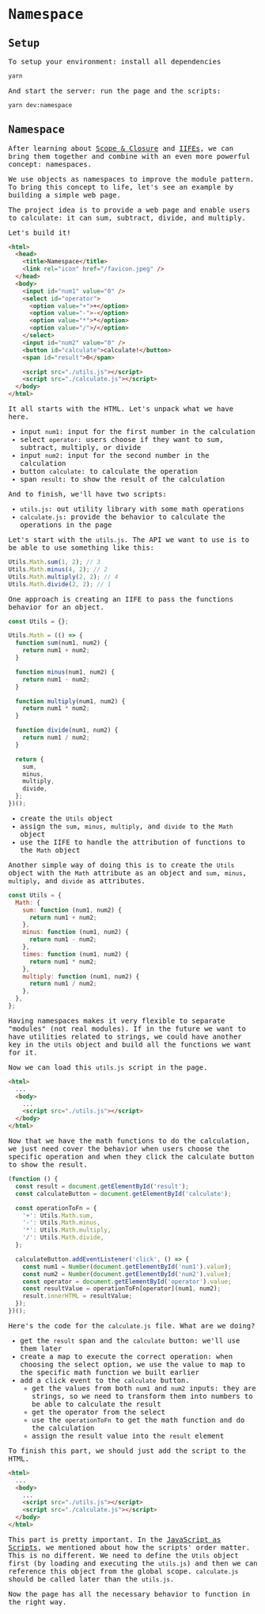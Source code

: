 <samp>

# Namespace

## Setup

To setup your environment: install all dependencies

```bash
yarn
```

And start the server: run the page and the scripts:

```bash
yarn dev:namespace
```

## Namespace

After learning about [Scope & Closure](../scope-and-closure) and [IIFEs](../iife), we can bring them together and combine with an even more powerful concept: namespaces.

We use objects as namespaces to improve the module pattern. To bring this concept to life, let's see an example by building a simple web page.

The project idea is to provide a web page and enable users to calculate: it can sum, subtract, divide, and multiply.

Let's build it!

```html
<html>
  <head>
    <title>Namespace</title>
    <link rel="icon" href="/favicon.jpeg" />
  </head>
  <body>
    <input id="num1" value="0" />
    <select id="operator">
      <option value="+">+</option>
      <option value="-">-</option>
      <option value="*">*</option>
      <option value="/">/</option>
    </select>
    <input id="num2" value="0" />
    <button id="calculate">calculate!</button>
    <span id="result">0</span>

    <script src="./utils.js"></script>
    <script src="./calculate.js"></script>
  </body>
</html>
```

It all starts with the HTML. Let's unpack what we have here.

- input `num1`: input for the first number in the calculation
- select `operator`: users choose if they want to sum, subtract, multiply, or divide
- input `num2`: input for the second number in the calculation
- button `calculate`: to calculate the operation
- span `result`: to show the result of the calculation

And to finish, we'll have two scripts:

- `utils.js`: out utility library with some math operations
- `calculate.js`: provide the behavior to calculate the operations in the page

Let's start with the `utils.js`. The API we want to use is to be able to use something like this:

```javascript
Utils.Math.sum(1, 2); // 3
Utils.Math.minus(4, 2); // 2
Utils.Math.multiply(2, 2); // 4
Utils.Math.divide(2, 2); // 1
```

One approach is creating an IIFE to pass the functions behavior for an object.

```javascript
const Utils = {};

Utils.Math = (() => {
  function sum(num1, num2) {
    return num1 + num2;
  }

  function minus(num1, num2) {
    return num1 - num2;
  }

  function multiply(num1, num2) {
    return num1 * num2;
  }

  function divide(num1, num2) {
    return num1 / num2;
  }

  return {
    sum,
    minus,
    multiply,
    divide,
  };
})();
```

- create the `Utils` object
- assign the `sum`, `minus`, `multiply`, and `divide` to the `Math` object
- use the IIFE to handle the attribution of functions to the `Math` object

Another simple way of doing this is to create the `Utils` object with the `Math` attribute as an object and `sum`, `minus`, `multiply`, and `divide` as attributes.

```javascript
const Utils = {
  Math: {
    sum: function (num1, num2) {
      return num1 + num2;
    },
    minus: function (num1, num2) {
      return num1 - num2;
    },
    times: function (num1, num2) {
      return num1 * num2;
    },
    multiply: function (num1, num2) {
      return num1 / num2;
    },
  },
};
```

Having namespaces makes it very flexible to separate "modules" (not real modules). If in the future we want to have utilities related to strings, we could have another key in the `Utils` object and build all the functions we want for it.

Now we can load this `utils.js` script in the page.

```html
<html>
  ...
  <body>
    ...
    <script src="./utils.js"></script>
  </body>
</html>
```

Now that we have the math functions to do the calculation, we just need cover the behavior when users choose the specific operation and when they click the calculate button to show the result.

```javascript
(function () {
  const result = document.getElementById('result');
  const calculateButton = document.getElementById('calculate');

  const operationToFn = {
    '+': Utils.Math.sum,
    '-': Utils.Math.minus,
    '*': Utils.Math.multiply,
    '/': Utils.Math.divide,
  };

  calculateButton.addEventListener('click', () => {
    const num1 = Number(document.getElementById('num1').value);
    const num2 = Number(document.getElementById('num2').value);
    const operator = document.getElementById('operator').value;
    const resultValue = operationToFn[operator](num1, num2);
    result.innerHTML = resultValue;
  });
})();
```

Here's the code for the `calculate.js` file. What are we doing?

- get the `result` span and the `calculate` button: we'll use them later
- create a map to execute the correct operation: when choosing the select option, we use the value to map to the specific math function we built earlier
- add a click event to the `calculate` button.
  - get the values from both `num1` and `num2` inputs: they are strings, so we need to transform them into numbers to be able to calculate the result
  - get the operator from the select
  - use the `operationToFn` to get the math function and do the calculation
  - assign the result value into the `result` element

To finish this part, we should just add the script to the HTML.

```html
<html>
  ...
  <body>
    ...
    <script src="./utils.js"></script>
    <script src="./calculate.js"></script>
  </body>
</html>
```

This part is pretty important. In the [JavaScript as Scripts](../javascript-as-scripts), we mentioned about how the scripts' order matter. This is no different. We need to define the `Utils` object first (by loading and executing the `utils.js`) and then we can reference this object from the global scope. `calculate.js` should be called later than the `utils.js`.

Now the page has all the necessary behavior to function in the right way.

</samp>
